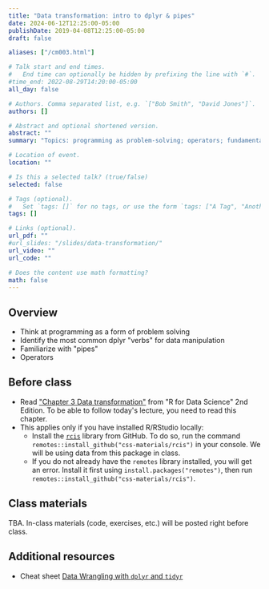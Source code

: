 ```yaml
---
title: "Data transformation: intro to dplyr & pipes"
date: 2024-06-12T12:25:00-05:00
publishDate: 2019-04-08T12:25:00-05:00
draft: false

aliases: ["/cm003.html"]

# Talk start and end times.
#   End time can optionally be hidden by prefixing the line with `#`.
#time_end: 2022-08-29T14:20:00-05:00
all_day: false

# Authors. Comma separated list, e.g. `["Bob Smith", "David Jones"]`.
authors: []

# Abstract and optional shortened version.
abstract: ""
summary: "Topics: programming as problem-solving; operators; fundamental dplyr verbs for data manipulation; pipes."

# Location of event.
location: ""

# Is this a selected talk? (true/false)
selected: false

# Tags (optional).
#   Set `tags: []` for no tags, or use the form `tags: ["A Tag", "Another Tag"]` for one or more tags.
tags: []

# Links (optional).
url_pdf: ""
#url_slides: "/slides/data-transformation/"
url_video: ""
url_code: ""

# Does the content use math formatting?
math: false
---
```




## Overview

* Think at programming as a form of problem solving
* Identify the most common dplyr "verbs" for data manipulation
* Familiarize with "pipes"
* Operators


## Before class

* Read ["Chapter 3 Data transformation"](https://r4ds.hadley.nz/data-transform) from "R for Data Science" 2nd Edition. To be able to follow today's lecture, you need to read this chapter. 
* This applies only if you have installed R/RStudio locally: 
    * Install the [`rcis`](https://github.com/css-materials/rcis) library from GitHub. To do so, run the command `remotes::install_github("css-materials/rcis")` in your console. We will be using data from this package in class.
    * If you do not already have the `remotes` library installed, you will get an error. Install it first using `install.packages("remotes")`, then run `remotes::install_github("css-materials/rcis")`.
    

## Class materials

TBA. In-class materials (code, exercises, etc.) will be posted right before class.

<!--
* Run the code below in your console to download today’s materials: `usethis::use_course("css-materials/data-transformation")`
-->


## Additional resources

* Cheat sheet [Data Wrangling with `dplyr` and `tidyr`](https://www.rstudio.com/wp-content/uploads/2015/02/data-wrangling-cheatsheet.pdf)


<!--
* [Computer programming as a form of problem solving](/notes/problem-solving/)
* [`dplyr` in brief](/notes/dplyr/)
* [Practice transforming college education data](/notes/transform-college/)
* [Pipes in R](/notes/pipes/) taken from "Functions" lecture of Oct 25
* Complete your peer evaluations for homework 01. Review the following:
    * [General Homework Rubric](/faq/homework-evaluations/)
    * [Performing peer review](/faq/peer-evaluations/)
    * To find which peers you will evaluate:
        * Navigate to the [course organization page on GitHub](https://github.coecis.cornell.edu/cis-fa22)
        * Find the `hw01` repos you can see that are not your own repo
        * Open the repos and find the pull request. You can then initiate a [code review](https://github.com/features/code-review) to leave detailed feedback.
-->
